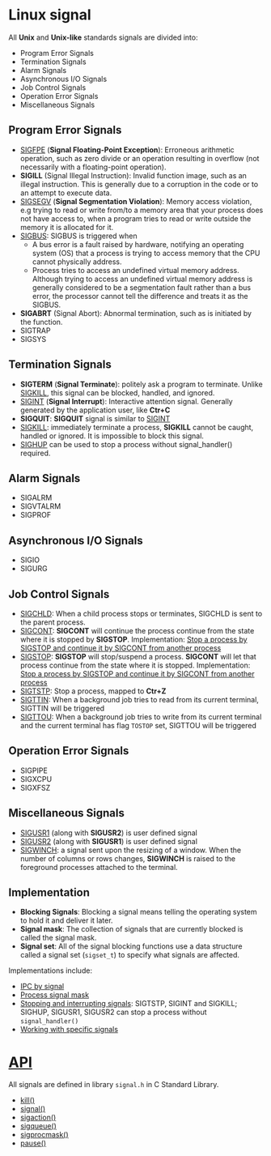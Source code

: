 # Linux signal

All **Unix** and **Unix-like** standards signals are divided into:
* Program Error Signals
* Termination Signals
* Alarm Signals
* Asynchronous I/O Signals
* Job Control Signals
* Operation Error Signals
* Miscellaneous Signals
## Program Error Signals
* [SIGFPE](Working%20with%20specific%20signal.md#sigfpe) (**Signal Floating-Point Exception**): Erroneous arithmetic operation, such as zero divide or an operation resulting in overflow (not necessarily with a floating-point operation).
* **SIGILL** (Signal Illegal Instruction): Invalid function image, such as an illegal instruction. This is generally due to a corruption in the code or to an attempt to execute data.
* [SIGSEGV](Working%20with%20specific%20signals.md#sigsegv) (**Signal Segmentation Violation**): Memory access violation, e.g trying to read or write from/to a memory area that your process does not have access to, when a program tries to read or write outside the memory it is allocated for it.
* [SIGBUS](): SIGBUS is triggered when
  * A bus error is a fault raised by hardware, notifying an operating system (OS) that a process is trying to access memory that the CPU cannot physically address.
  * Process tries to access an undefined virtual memory address. Although trying to access an undefined virtual memory address is generally considered to be a segmentation fault rather than a bus error, the processor cannot tell the difference and treats it as the SIGBUS.
* **SIGABRT** (Signal Abort): Abnormal termination, such as is initiated by the function.
* SIGTRAP
* SIGSYS

## Termination Signals
* **SIGTERM** (**Signal Terminate**): politely ask a program to terminate. Unlike [SIGKILL](Working%20with%20specific%20signal.md#sigkill), this signal can be blocked, handled, and ignored.
* [SIGINT](Working%20with%20specific%20signal.md#sigtstp-and-sigint) (**Signal Interrupt**): Interactive attention signal. Generally generated by the application user, like **Ctr+C**
* **SIGQUIT**: **SIGQUIT** signal is similar to [SIGINT](Working%20with%20specific%20signal.md#sigtstp-and-sigint)
* [SIGKILL](Working%20with%20specific%20signal.md#sigkill): immediately terminate a process, **SIGKILL** cannot be caught, handled or ignored. It is impossible to block this signal.
* [SIGHUP](Working%20with%20specific%20signal.md#sighup-sigusr1-sigusr2-can-stop-a-process-without-signal_handler-required) can be used to stop a process without signal_handler() required.
## Alarm Signals
* SIGALRM  
* SIGVTALRM
* SIGPROF
## Asynchronous I/O Signals
* SIGIO
* SIGURG
## Job Control Signals
* [SIGCHLD](../Process/Process%20cloning/Signal%20for%20fork().md#sigchld): When a child process stops or terminates, SIGCHLD is sent to the parent process.
* [SIGCONT](../Process/system()%20for%20a%20process%20with%20infinite%20loop%20in%20the%20background.md#stop%20child_process%20by%20SIGSTOP%20and%20continue%20it%20by%20SIGCONT): **SIGCONT** will continue the process continue from the state where it is stopped by **SIGSTOP**. Implementation: [Stop a process by SIGSTOP and continue it by SIGCONT from another process](../Process/system()%20for%20a%20process%20with%20infinite%20loop%20in%20the%20background.md#stop-child_process-by-sigstop-and-continue-it-by-sigcont)
* [SIGSTOP](../Process/system()%20for%20a%20process%20with%20infinite%20loop%20in%20the%20background.md#stop%20child_process%20by%20SIGSTOP%20and%20continue%20it%20by%20SIGCONT): **SIGSTOP** will stop/suspend a process. **SIGCONT** will let that process continue from the state where it is stopped. Implementation: [Stop a process by SIGSTOP and continue it by SIGCONT from another process](../Process/system()%20for%20a%20process%20with%20infinite%20loop%20in%20the%20background.md#stop-child_process-by-sigstop-and-continue-it-by-sigcont)
* [SIGTSTP](Working%20with%20specific%20signal.md#sigtstp-and-sigint): Stop a process, mapped to **Ctr+Z**
* [SIGTTIN](Working%20with%20specific%20signals.md#sigttin): When a background job tries to read from its current terminal, SIGTTIN will be triggered
* [SIGTTOU](Working%20with%20specific%20signals.md#sigttou): When a background job tries to write from its current terminal and the current terminal has flag ``TOSTOP`` set, SIGTTOU will be triggered
## Operation Error Signals
* SIGPIPE
* SIGXCPU
* SIGXFSZ
## Miscellaneous Signals
* [SIGUSR1](Working%20with%20specific%20signal.md#sigusr1-and-sigusr2) (along with **SIGUSR2**) is user defined signal
* [SIGUSR2](Working%20with%20specific%20signal.md#sigusr1-and-sigusr2) (along with **SIGUSR1**) is user defined signal
* [SIGWINCH](Working%20with%20specific%20signal.md#sigwinch): a signal sent upon the resizing of a window. When the number of columns or rows changes, **SIGWINCH** is raised to the foreground processes attached to the terminal.

## Implementation

* **Blocking Signals**: Blocking a signal means telling the operating system to hold it and deliver it later. 
* **Signal mask**: The collection of signals that are currently blocked is called the signal mask.
* **Signal set**: All of the signal blocking functions use a data structure called a signal set (``sigset_t``) to specify what signals are affected.

Implementations include:
* [IPC by signal](IPC%20by%20signal.md)
* [Process signal mask](Process%20signal%20mask.md)
* [Stopping and interrupting signals](): SIGTSTP, SIGINT and SIGKILL; SIGHUP, SIGUSR1, SIGUSR2 can stop a process without ``signal_handler()``
* [Working with specific signals](Working%20with%20specific%20signals.md)

# [API](API.md)

All signals are defined in library ``signal.h`` in C Standard Library.

* [kill()]()
* [signal()]()
* [sigaction()]()
* [sigqueue()]()
* [sigprocmask()]()
* [pause()]()
